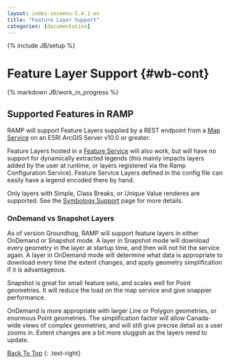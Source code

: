 ```yaml
---
layout: index-secmenu-5.4.1-en
title: "Feature Layer Support"
categories: [documentation]
---
```

{% include JB/setup %}

<a name="top" />

# Feature Layer Support {#wb-cont}

{% markdown JB/work_in_progress %}

<div class="toc"></div>

## Supported Features in RAMP

RAMP will support Feature Layers supplied by a REST endpoint from a [Map Service](http://resources.arcgis.com/en/help/arcgis-rest-api/#/Map_Service/02r3000000w2000000/) on an ESRI ArcGIS Server v10.0 or greater.  

Feature Layers hosted in a [Feature Service](http://resources.arcgis.com/en/help/arcgis-rest-api/#/Feature_Service/02r3000000z2000000/) will also work, but will have no support for dynamically extracted legends (this mainly impacts layers added by the user at runtime, or layers registered via the Ramp Configuration Service).  Feature Service Layers defined in the config file can easily have a legend encoded there by hand.

Only layers with Simple, Class Breaks, or Unique Value renderes are supported.  See the [Symbology Support](symbology-en.html) page for more details.

### OnDemand vs Snapshot Layers

As of version Groundhog, RAMP will support feature layers in either OnDemand or Snapshot mode.  A layer in Snapshot mode will download every geometry in the layer at startup time, and then will not hit the service again.  A layer in OnDemand mode will determine what data is appropriate to download every time the extent changes, and apply geometry simplification if it is advantageous.

Snapshot is great for small feature sets, and scales well for Point geometries. It will reduce the load on the map service and give snappier performance.

OnDemand is more appropriate with larger Line or Polygon geometries, or enormous Point geometries.  The simplification factor will allow Canada-wide views of complex geometries, and will still give precise detail as a user zooms in. Extent changes are a bit more sluggish as the layers need to update.

[Back To Top](#top)
{: .text-right}
